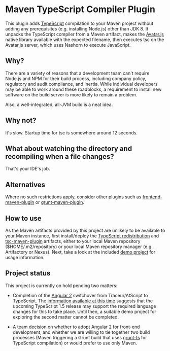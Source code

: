Maven TypeScript Compiler Plugin
================================

This plugin adds [TypeScript](http://typescriptlang.org/) compilation to your Maven project without adding any
prerequisites (e.g. installing Node.js) other than JDK 8. It unpacks the TypeScript compiler from a Maven artifact,
makes the [Avatar.js](https://avatar-js.java.net/) native library available with the expected filename, then executes
tsc on the Avatar.js server, which uses Nashorn to execute JavaScript.

Why?
----

There are a variety of reasons that a development team can't require Node.js and NPM for their build process, including
company policy, regulatory and audit compliance, and inertia. While individual developers may be able to work around
these roadblocks, a requirement to install new software on the build server is more likely to remain a problem.

Also, a well-integrated, all-JVM build is a neat idea.

Why not?
--------

It's slow. Startup time for tsc is somewhere around 12 seconds.

What about watching the directory and recompiling when a file changes?
----------------------------------------------------------------------

That's your IDE's job.

Alternatives
------------

Where no such restrictions apply, consider other plugins such as
[frontend-maven-plugin](https://github.com/eirslett/frontend-maven-plugin) or
[grunt-maven-plugin](https://github.com/allegro/grunt-maven-plugin).

How to use
----------

As the Maven artifacts provided by this project are unlikely to be available to your Maven instance, first
install/deploy the [TypeScript redistribution](typescript/) and [tsc-maven-plugin](tsc-maven-plugin/) artifacts,
either to your local Maven repository ($HOME/.m2/repository) or your local Maven repository manager (e.g. Artifactory
or Nexus). Next, take a look at the included [demo project](tsc-maven-demo-project/) for usage information.

Project status
--------------

This project is currently on hold pending two matters:

* Completion of the [Angular 2](http://angular.io/) switchover from Traceur/AtScript to TypeScript. The [information
available at this time](https://github.com/Microsoft/TypeScript/issues/1557) suggests that the upcoming TypeScript 1.5
release may support the required language changes for this to take place. Until then, a suitable demo project for
exploring the second matter cannot be completed.

* A team decision on whether to adopt Angular 2 for front-end development, and whether we are willing to tie together
two build processes (Maven triggering a Grunt build that uses [grunt-ts](https://github.com/TypeStrong/grunt-ts) for
TypeScript compilation) or would prefer to use only Maven.
